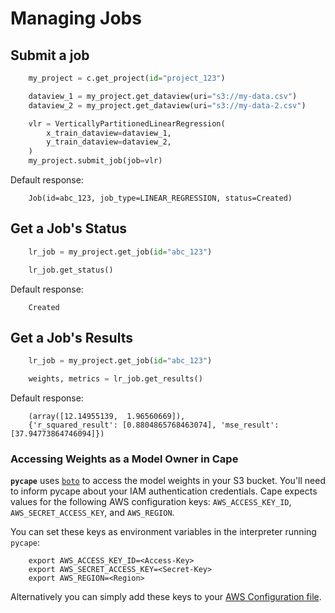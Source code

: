 # Managing Jobs

## Submit a job

```python
    my_project = c.get_project(id="project_123")

    dataview_1 = my_project.get_dataview(uri="s3://my-data.csv")
    dataview_2 = my_project.get_dataview(uri="s3://my-data-2.csv")

    vlr = VerticallyPartitionedLinearRegression(
        x_train_dataview=dataview_1,
        y_train_dataview=dataview_2,
    )
    my_project.submit_job(job=vlr)
```

Default response:

```shell
    Job(id=abc_123, job_type=LINEAR_REGRESSION, status=Created)
```

## Get a Job's Status

```python
    lr_job = my_project.get_job(id="abc_123")

    lr_job.get_status()
```

Default response:

```shell
    Created
```

## Get a Job's Results

```python
    lr_job = my_project.get_job(id="abc_123")

    weights, metrics = lr_job.get_results()
```

Default response:

```shell
    (array([12.14955139,  1.96560669]),
    {'r_squared_result': [0.8804865768463074], 'mse_result': [37.94773864746094]})
```

### Accessing Weights as a Model Owner in Cape
**`pycape`** uses [`boto`](https://boto3.amazonaws.com/) to access the model weights in your S3 bucket. You'll need to inform pycape about your IAM authentication credentials. Cape expects values for the following AWS configuration keys: `AWS_ACCESS_KEY_ID`, `AWS_SECRET_ACCESS_KEY`, and `AWS_REGION`. 

You can set these keys as environment variables in the interpreter running `pycape`:
```shell
    export AWS_ACCESS_KEY_ID=<Access-Key>
    export AWS_SECRET_ACCESS_KEY=<Secret-Key>
    export AWS_REGION=<Region>
```

Alternatively you can simply add these keys to your [AWS Configuration file](https://boto3.amazonaws.com/v1/documentation/api/latest/guide/quickstart.html#configuration).
